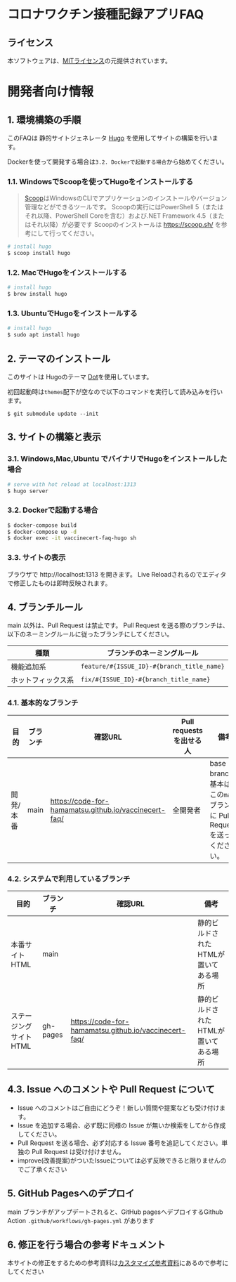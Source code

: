 # コロナワクチン接種記録アプリFAQ

## ライセンス
本ソフトウェアは、[MITライセンス](./LICENSE.txt)の元提供されています。

# 開発者向け情報

## 1. 環境構築の手順

このFAQは 静的サイトジェネレータ [Hugo](https://gohugo.io/) を使用してサイトの構築を行います。

Dockerを使って開発する場合は`3.2. Dockerで起動する場合`から始めてください。

### 1.1. WindowsでScoopを使ってHugoをインストールする

> [Scoop](https://scoop.sh/)はWindowsのCLIでアプリケーションのインストールやバージョン管理などができるツールです。
Scoopの実行にはPowerShell 5（またはそれ以降、PowerShell Coreを含む）および.NET Framework 4.5（またはそれ以降）が必要です
Scoopのインストールは https://scoop.sh/ を参考にして行ってください。

```powershell
# install hugo
$ scoop install hugo 
```

### 1.2. MacでHugoをインストールする

```bash
# install hugo
$ brew install hugo
```

### 1.3. UbuntuでHugoをインストールする

```bash
# install hugo
$ sudo apt install hugo
```

## 2. テーマのインストール

このサイトは Hugoのテーマ [Dot](https://themes.gohugo.io/themes/dot-hugo-documentation-theme/)を使用しています。

初回起動時は`themes`配下が空なので以下のコマンドを実行して読み込みを行います。

```
$ git submodule update --init
```

## 3. サイトの構築と表示

### 3.1. Windows,Mac,Ubuntu でバイナリでHugoをインストールした場合
``` bash
# serve with hot reload at localhost:1313
$ hugo server
```
### 3.2. Dockerで起動する場合

``` bash
$ docker-compose build
$ docker-compose up -d
$ docker exec -it vaccinecert-faq-hugo sh
```
### 3.3. サイトの表示

ブラウザで http://localhost:1313 を開きます。
Live Reloadされるのでエディタで修正したものは即時反映されます。

## 4. ブランチルール

main 以外は、Pull Request は禁止です。
Pull Request を送る際のブランチは、以下のネーミングルールに従ったブランチにしてください。

| 種類 | ブランチのネーミングルール |
| ---- | ---- |
|機能追加系|`feature/#{ISSUE_ID}-#{branch_title_name}`|
|ホットフィックス系|`fix/#{ISSUE_ID}-#{branch_title_name}`|

### 4.1. 基本的なブランチ

| 目的 | ブランチ | 確認URL | Pull requestsを出せる人 | 備考 |
| ---- | ---- | ---- | ---- | ---- |
| 開発/本番 | main | https://code-for-hamamatsu.github.io/vaccinecert-faq/ | 全開発者 | base branch。基本は、この`main`ブランチに Pull Requestを送ってください。 |

### 4.2. システムで利用しているブランチ

| 目的 | ブランチ | 確認URL | 備考 |
| ---- | -------- | ---- | ---- |
| 本番サイトHTML | main |  | 静的ビルドされたHTMLが置いてある場所 |
| ステージングサイト HTML | gh-pages | https://code-for-hamamatsu.github.io/vaccinecert-faq/ | 静的ビルドされたHTMLが置いてある場所 |

## 4.3. Issue へのコメントや Pull Request について
* Issue へのコメントはご自由にどうぞ！新しい質問や提案なども受け付けます。
* Issue を追加する場合、必ず既に同様の Issue が無いか検索をしてから作成してください。
* Pull Request を送る場合、必ず対応する Issue 番号を追記してください。単独の Pull Request は受け付けません。
* improve(改善提案)がついたIssueについては必ず反映できると限りませんのでご了承ください

## 5. GitHub Pagesへのデプロイ
main ブランチがアップデートされると、GitHub pagesへデプロイするGithub Action `.github/workflows/gh-pages.yml` があります

## 6. 修正を行う場合の参考ドキュメント

本サイトの修正をするための参考資料は[カスタマイズ参考資料](./FOR_DEVELOPERS.md)にあるので参考にしてください
